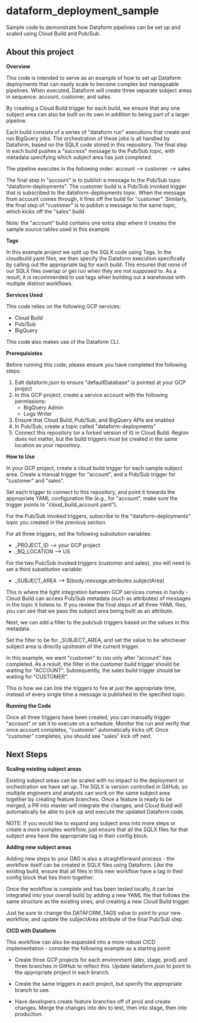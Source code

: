 # dataform_deployment_sample
Sample code to demonstrate how Dataform pipelines can be set up and scaled using Cloud Build and Pub/Sub.

## About this project

**Overview**

This code is intended to serve as an example of how to set up Dataform deployments that can easily scale to become complex but manageable pipelines. When executed, Dataform will create three separate subject areas in sequence: account, customer, and sales.

By creating a Cloud Build trigger for each build, we ensure that any one subject area can also be built on its own in addition to being part of a larger pipeline.

Each build consists of a series of "dataform run" executions that create and run BigQuery jobs. The orchestration of these jobs is all handled by Dataform, based on the SQLX code stored in this repository. The final step in each build pushes a "success" message to the Pub/Sub topic, with metadata specifying which subject area has just completed.  

The pipeline executes in the following order: account --> customer --> sales

The final step in "account" is to publish a message to the Pub/Sub topic "dataform-deployments". The customer build is a Pub/Sub invoked trigger that is subscribed to the dataform-deployments topic. When the message from account comes through, it fires off the build for "customer". Similarly, the final step of "customer" is to publish a message to the same topic, which kicks off the "sales" build.

Note: the "account" build contains one extra step where it creates the sample source tables used in this example.

**Tags**

In this example project we split up the SQLX code using Tags. In the cloudbuild.yaml files, we then specify the Dataform execution specifically by calling out the appropriate tag for each build. This ensures that none of our SQLX files overlap or get run when they are not supposed to. As a result, it is recommended to use tags when building out a warehouse with multiple distinct workflows.

**Services Used**

This code relies on the following GCP services:
- Cloud Build
- Pub/Sub
- BigQuery

This code also makes use of the Dataform CLI.

**Prerequisistes**

Before running this code, please ensure you have completed the following steps:

1. Edit dataform.json to ensure "defaultDatabase" is pointed at your GCP project
2. In this GCP project, create a service account with the following permissions:
    - BigQuery Admin
    - Logs Writer
3. Ensure that Cloud Build, Pub/Sub, and BigQuery APIs are enabled
5. In Pub/Sub, create a topic called "dataform-deployments"
4. Connect this repository (or a forked version of it) in Cloud Build. Region does not matter, but the build triggers must be created in the same location as your repository.

**How to Use**

In your GCP project, create a cloud build trigger for each sample subject area. Create a manual trigger for "account", and a Pub/Sub trigger for "customer" and "sales".

Set each trigger to connect to this repository, and point it towards the appropriate YAML configuration file (e.g., for "account", make sure the trigger points to "cloud_build_account.yaml").

For the Pub/Sub invoked triggers, subscribe to the "dataform-deployments" topic you created in the previous section. 

For all three triggers, set the following subsitution variables:
- _PROJECT_ID --> your GCP project
- _BQ_LOCATION --> US

For the two Pub/Sub invoked triggers (customer and sales), you will need to set a third substitution variable:
- _SUBJECT_AREA --> $(body.message.attributes.subjectArea)

This is where the tight integration between GCP services comes in handy - Cloud Build can access Pub/Sub metadata (such as attributes) of messages in the topic it listens to. If you review the final steps of all three YAML files, you can see that we pass the subject area being built as an attribute.

Next, we can add a filter to the pub/sub triggers based on the values in this metadata.

Set the filter to be for _SUBJECT_AREA, and set the value to be whichever subject area is directly *upstream* of the current trigger. 

In this example, we want "customer" to run only after "account" has completed. As a result, the filter in the customer build trigger should be waiting for "ACCOUNT". Subsequently, the sales build trigger should be waiting for "CUSTOMER".

This is how we can link the triggers to fire at just the appropriate time, instead of every single time a message is published to the specified topic.

**Running the Code**

Once all three triggers have been created, you can manually trigger "account" or set it to execute on a schedule. Monitor the run and verify that once account completes, "customer" automatically kicks off. Once "customer" completes, you should see "sales" kick off next.

## Next Steps

**Scaling existing subject areas**

Existing subject areas can be scaled with no impact to the deployment or orchestration we have set up. The SQLX is version controlled in GitHub, so multiple engineers and analysts can work on the same subject area together by creating feature branches. Once a feature is ready to be merged, a PR into master will integrate the changes, and Cloud Build will automatically be able to pick up and execute the updated Dataform code.

NOTE: If you would like to expand any subject area into more steps or create a more complex workflow, just ensure that all the SQLX files for that subject area have the appropriate tag in their config block.

**Adding new subject areas**

Adding new steps to your DAG is also a straightforward process - the workflow itself can be created in SQLX files using Dataform. Like the existing build, ensure that all files in this new workflow have a tag in their config block that ties them together. 

Once the workflow is complete and has been tested locally, it can be integrated into your overall build by adding a new YAML file that follows the same structure as the existing ones, and creating a new Cloud Build trigger.


Just be sure to change the DATAFORM_TAGS value to point to your new workflow, and update the subjectArea attribute of the final Pub/Sub step.

**CICD with Dataform**

This workflow can also be expanded into a more robust CICD implementation - consider the following example as a starting point:

- Create three GCP projects for each environment (dev, stage, prod) and three branches in GitHub to reflect this. Update dataform.json to point to the appropriate project in each branch.

- Create the same triggers in each project, but specify the appropriate branch to use.

- Have developers create feature branches off of prod and create changes. Merge the changes into dev to test, then into stage, then into production.



